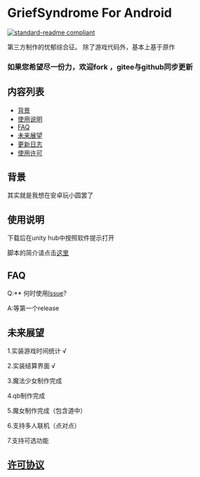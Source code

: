 #  GriefSyndrome For Android

[![standard-readme compliant](https://img.shields.io/badge/readme%20style-standard-brightgreen.svg?style=flat-square)](https://github.com/RichardLitt/standard-readme)

第三方制作的忧郁综合征。
除了游戏代码外，基本上基于原作

 
### 如果您希望尽一份力，欢迎fork ，gitee与github同步更新

## 内容列表

- [背景](#背景)
- [使用说明](#使用说明)
- [FAQ](#FAQ)
- [未来展望](#未来展望)
- [更新日志](#更新日志)
- [使用许可](#使用许可)

## 背景

其实就是我想在安卓玩小圆罢了

## 使用说明

下载后在unity hub中按照软件提示打开

脚本的简介请点击[这里](Dev.md) 

## FAQ

Q:** 何时使用[Issue](https://gitee.com/pureamaya/GriefSyndrome-For-Android/issues)?

A:等第一个release

## 未来展望

1.实装游戏时间统计 √

2.实装结算界面 √

3.魔法少女制作完成

4.qb制作完成

5.魔女制作完成（包含道中）

6.支持多人联机（点对点）

7.支持可选功能


## [许可协议](LICENSE)

